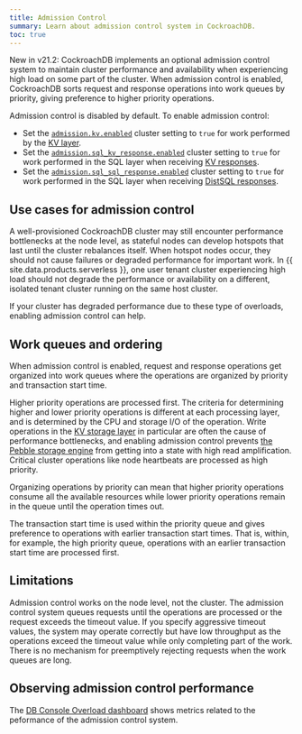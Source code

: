 ```yaml
---
title: Admission Control
summary: Learn about admission control system in CockroachDB.
toc: true
---
```


<span class="version-tag">New in v21.2:</span> CockroachDB implements an optional admission control system to maintain cluster performance and availability when experiencing high load on some part of the cluster. When admission control is enabled, CockroachDB sorts request and response operations into work queues by priority, giving preference to higher priority operations.

Admission control is disabled by default. To enable admission control:

- Set the [`admission.kv.enabled`](../cluster-settings.html) cluster setting to `true` for work performed by the [KV layer](distribution-layer.html).
- Set the [`admission.sql_kv_response.enabled`](../cluster-settings.html) cluster setting to `true` for work performed in the SQL layer when receiving [KV responses](distribution-layer.html).
- Set the [`admission.sql_sql_response.enabled`](../cluster-settings.html) cluster setting to `true` for work performed in the SQL layer when receiving [DistSQL responses](sql-layer.html#distsql).

## Use cases for admission control

A well-provisioned CockroachDB cluster may still encounter performance bottlenecks at the node level, as stateful nodes can develop hotspots that last until the cluster rebalances itself. When hotspot nodes occur, they should not cause failures or degraded performance for important work. In {{ site.data.products.serverless }}, one user tenant cluster experiencing high load should not degrade the performance or availability on a different, isolated tenant cluster running on the same host cluster.

If your cluster has degraded performance due to these type of overloads, enabling admission control can help.

## Work queues and ordering

When admission control is enabled, request and response operations get organized into work queues where the operations are organized by priority and transaction start time.

Higher priority operations are processed first. The criteria for determining higher and lower priority operations is different at each processing layer, and is determined by the CPU and storage I/O of the operation. Write operations in the [KV storage layer](storage-layer.html) in particular are often the cause of performance bottlenecks, and enabling admission control prevents [the Pebble storage engine](../cockroach-start.html#storage-engine) from getting into a state with high read amplification. Critical cluster operations like node heartbeats are processed as high priority.

Organizing operations by priority can mean that higher priority operations consume all the available resources while lower priority operations remain in the queue until the operation times out.

The transaction start time is used within the priority queue and gives preference to operations with earlier transaction start times. That is, within, for example, the high priority queue, operations with an earlier transaction start time are processed first.

## Limitations

Admission control works on the node level, not the cluster. The admission control system queues requests until the operations are processed or the request exceeds the timeout value. If you specify aggressive timeout values, the system may operate correctly but have low throughput as the operations exceed the timeout value while only completing part of the work. There is no mechanism for preemptively rejecting requests when the work queues are long.

## Observing admission control performance

The [DB Console Overload dashboard](../ui-overload-dashboard.html) shows metrics related to the peformance of the admission control system.
